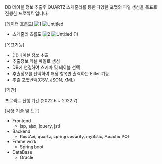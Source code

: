 DB 테이블 정보 추출후 QUARTZ 스케줄러를 통한 다양한 포맷의 파일 생성을 목표로 진행한 프로젝트 입니다.

[데이터 흐름도]
![1](https://github.com/alfhaos/TableExtraction/assets/87509332/1c8456bc-58f0-4b0a-81c0-284e782a2577)
![Untitled](https://github.com/alfhaos/TableExtraction/assets/87509332/1155bd44-80f5-4dd5-be2c-3cc6ea1ec261)

- 스케줄러 흐름도
![2](https://github.com/alfhaos/TableExtraction/assets/87509332/3cfec590-b0ab-4b4d-ad1c-2e24c06e68d9)
![Untitled (1)](https://github.com/alfhaos/TableExtraction/assets/87509332/2cbeeddb-8fd5-403e-b3d5-8f61d117a1b1)

[목표기능]
- DB테이블 정보 추출
- 추출정보 엑셀 파일로 생성
- DB에 연결하여 스키마 및 테이블 선택
- 추출정보를 선택하여 해당 항목만 출력하는 Filter 기능
- 추출 포맷선택(CSV, JSON, XML)

[기간]

프로젝트 진행 기간 (2022.6 ~ 2022.7)

[사용 기술 및 도구]
- Frontend
    - jsp, ajax, jquery, jstl
- Backend
    - RestApi, quartz, spring security, myBatis, Apache POI
- Frame work
    - Spring boot
- DataBase
    - Oracle
